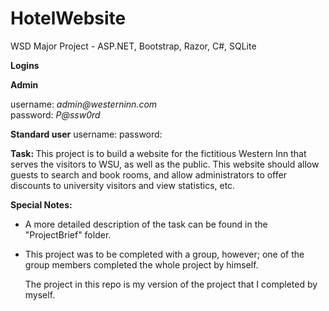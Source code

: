 # HotelWebsite
WSD Major Project - ASP.NET, Bootstrap, Razor, C#, SQLite

 <strong>Logins</strong>
 
 <strong>Admin</strong>
 <div>username: <i>admin@westerninn.com</i></div>
 <div>password: <i>P@ssw0rd</i></div>
 
 <strong>Standard user</strong>
 username: 
 password:
 

<strong>Task: </strong> This project is to build a website for the fictitious Western Inn that serves the visitors to WSU, as well as the public. This website should allow guests to search and book rooms, and allow administrators to offer discounts to university visitors and view statistics, etc.

<strong>Special Notes:</strong>

- A more detailed description of the task can be found in the "ProjectBrief" folder.

- This project was to be completed with a group, however; one of the group members completed the whole project by himself. 
  
  The project in this repo is my version of the project that I completed by myself.
  



